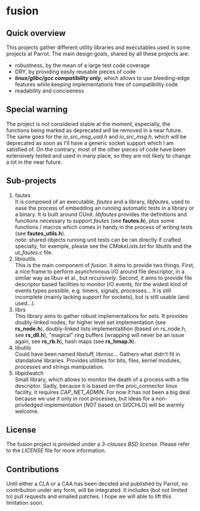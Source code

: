 # fusion

## Quick overview

This projects gather different utility libraries and executables used in some
projects at Parrot.
The main design goals, shared by all these projects are:

 * robustness, by the mean of a large test code coverage
 * DRY, by providing easily reusable pieces of code
 * ***linux/glibc/gcc compatibility only***, which allows to use bleeding-edge
 features while keeping implementations free of compatibility code
 * readability and conciseness

## Special warning

The project is *not* considered stable at the moment, especially, the functions
being marked as deprecated *will* be removed in a near future.  
The same goes for the *io\_src\_msg\_uad.h* and *io\_src\_msg.h*, which will be
deprecated as soon as I'll have a generic socket support which I am satisfied
of.
On the contrary, most of the other pieces of code have been extensively tested
and used in many place, so they are not likely to change a lot in the near
future.

## Sub-projects

1. fautes  
It is composed of an executable, *fautes* and a library, *libfautes*, used to
ease the process of embedding an running automatic tests in a library or a
binary.
It is built around CUnit.
*libfautes* provides the definitions and functions necessary to support *fautes*
(see **fautes.h**), plus some functions / macros which comes in handy in the
process of writing tests (see **fautes\_utils.h**).  
*note:* shared objects running unit tests can be ran directly if crafted
specially, for exemple, please see the *CMakeLists.txt* for *libutils* and the
*ut\_fautes.c* file.
1. libioutils  
This is the main component of *fusion*.
It aims to provide two things.
First, a nice frame to perform asynchronous I/O around file descriptor, in a
similar way as libuv et al., but *recursively*.
Second, it aims to provide file descriptor based facilities to monitor I/O
events, for the widest kind of events types possible, e.g. timers, signals,
processes...
It is still incomplete (mainly lacking support for sockets), but is still usable
(and used...).
1. librs  
This library aims to gather robust implementations for sets.
It provides doubly-linked nodes, for higher level set implementation (see
**rs\_node.h**), doubly-linked lists implementatition (based on rs\_node.h, see
**rs\_dll.h**), "magical" ring buffers (wrapping will never be an issue again,
see **rs\_rb.h**), hash maps (see **rs\_hmap.h**).
1. libutils  
Could have been named libstuff, libmisc...
Gathers what didn't fit in standalone libraries.
Provides utilities for bits, files, kernel modules, processes and strings
manipulation.
1. libpidwatch  
Small library, which allows to monitor the death of a process with a file
descriptor.
Sadly, because it is based on the proc\_connector linux facility, it
requires *CAP\_NET\_ADMIN*.
For now it has not been a big deal because we use it only in root processes,
but ideas for a non-priviledged implementation (*NOT* based on SIGCHLD) will be 
warmly welcome.

## License

The fusion project is provided under a *3-clauses BSD license*.
Please refer to the *LICENSE* file for more information.

## Contributions

Until either a CLA or a CAA has been decided and published by Parrot, no
contribution under any form, will be integrated.
It includes (but not limited to) pull requests and emailed patches.
I hope we will able to lift this limitation soon.
